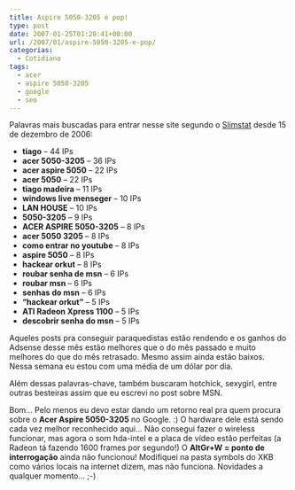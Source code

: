 ```yaml
---
title: Aspire 5050-3205 é pop!
type: post
date: 2007-01-25T01:20:41+00:00
url: /2007/01/aspire-5050-3205-e-pop/
categorias:
  - Cotidiano
tags:
  - acer
  - aspire 5050-3205
  - google
  - seo
---
```


Palavras mais buscadas para entrar nesse site segundo o [Slimstat][1] desde 15 de dezembro de 2006:

- **tiago** – 44 IPs
- **acer 5050-3205** – 36 IPs
- **acer aspire 5050** – 22 IPs
- **acer 5050** – 22 IPs
- **tiago madeira** – 11 IPs
- **windows live menseger** – 10 IPs
- **LAN HOUSE** – 10 IPs
- **5050-3205** – 9 IPs
- **ACER ASPIRE 5050-3205** – 8 IPs
- **acer 5050 3205** – 8 IPs
- **como entrar no youtube** – 8 IPs
- **aspire 5050** – 8 IPs
- **hackear orkut** – 8 IPs
- **roubar senha de msn** – 6 IPs
- **roubar msn** – 6 IPs
- **senhas do msn** – 6 IPs
- **“hackear orkut”** – 5 IPs
- **ATI Radeon Xpress 1100** – 5 IPs
- **descobrir senha do msn** – 5 IPs

Aqueles posts pra conseguir paraquedistas estão rendendo e os ganhos do Adsense desse mês estão melhores que o do mês passado e muito melhores do que do mês retrasado. Mesmo assim ainda estão baixos. Nessa semana eu estou com uma média de um dólar por dia.

Além dessas palavras-chave, também buscaram hotchick, sexygirl, entre outras besteiras assim que eu escrevi no post sobre MSN.

Bom… Pelo menos eu devo estar dando um retorno real pra quem procura sobre o **Acer Aspire 5050-3205** no Google. :) O hardware dele está sendo cada vez melhor reconhecido aqui… Não consegui fazer o wireless funcionar, mas agora o som hda-intel e a placa de vídeo estão perfeitas (a Radeon tá fazendo 1600 frames por segundo!) O **AltGr+W = ponto de interrogação** ainda não funcionou! Modifiquei na pasta symbols do XKB como vários locais na internet dizem, mas não funciona. Novidades a qualquer momento… ;-)

[1]: http://wettone.com/code/slimstat
